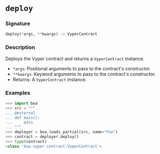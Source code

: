 # `deploy`

### Signature

```python
deploy(*args, **kwargs) -> VyperContract
```

### Description

Deploys the Vyper contract and returns a `VyperContract` instance.

- `*args`: Positional arguments to pass to the contract's constructor.
- `**kwargs`: Keyword arguments to pass to the contract's constructor.
- Returns: A `VyperContract` instance.

### Examples

```python
>>> import boa
>>> src = """
... @external
... def main():
...     pass
... """
>>> deployer = boa.loads_partial(src, name="Foo")
>>> contract = deployer.deploy()
>>> type(contract)
<class 'boa.vyper.contract.VyperContract'>
```